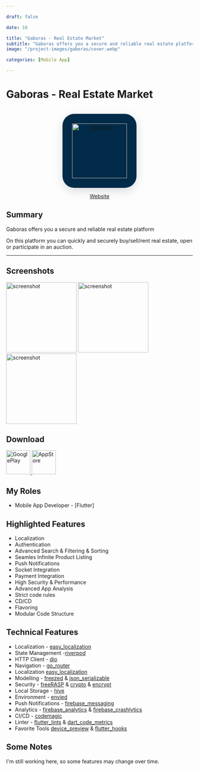 ```yaml
---

draft: false

date: 18

title: "Gaboras - Real Estate Market"
subtitle: "Gaboras offers you a secure and reliable real estate platform."
image: "/project-images/gaboras/cover.webp"

categories: [Mobile App]

---
```



# Gaboras - Real Estate Market

<br>

<center>

  <div  style="height:200px; width:200px; border-radius:32px; box-shadow: rgba(149, 157, 165, 0.35) 0px 8px 24px;  display: flex; justify-content: center; align-items: center;background-color:#012b48">
  <img  src="/project-images/gaboras/logo.webp" alt="App Logo" style="height:148px"/>
</div>

  <a href="https://gaboras.com.tr/">Website</a>
</center>

## Summary

Gaboras offers you a secure and reliable real estate platform<br>

On this platform you can quickly and securely buy/sell/rent real estate, open or participate in an auction.

---

## Screenshots

<img src="/project-images/gaboras/ss-1.webp" alt="screenshot" width="190"/>
<img src="/project-images/gaboras/ss-2.webp" alt="screenshot" width="190"/>
<img src="/project-images/gaboras/ss-3.webp" alt="screenshot" width="190"/>

## Download

<a href="https://play.google.com/store/apps/details?id=com.gaboras.app">
  <img src="/images/googleplay.webp" alt="GooglePlay" height="65px"/>
</a>
<a href="https://apps.apple.com/tc/app/gaboras-mobil/id1644123394">
  <img src="/images/appstore.webp" alt="AppStore" height="65px"/>
</a>

## My Roles

- Mobile App Developer - [Flutter]

## Highlighted Features

- Localization
- Authentication
- Advanced Search & Filtering & Sorting
- Seamles Infinite Product Listing
- Push Notifications
- Socket Integration
- Payment Integration
- High Security & Performance
- Advanced App Analysis
- Strict code rules
- CD/CD
- Flavoring
- Modular Code Structure

## Technical Features

- Localization - [easy_localization](https://pub.dev/packages/easy_localization)
- State Management -[riverpod](https://riverpod.dev)
- HTTP Client - [dio](https://pub.dev/packages/dio)
- Navigation - [go_router](https://pub.dev/packages/go_router)
- Localization [easy_localization](https://pub.dev/packages/easy_localization)
- Modelling - [freezed](https://pub.dev/packages/freezed) & [json_serializable](https://pub.dev/packages/json_serializable)
- Security - [freeRASP](https://pub.dev/packages/freerasp) & [crypto](https://pub.dev/packages/crypto) & [encrypt](https://pub.dev/packages/encrypt)
- Local Storage - [hive](https://pub.dev/packages/hive)
- Environment - [envied](https://pub.dev/packages/envied)
- Push Notifications - [firebase_messaging](https://pub.dev/packages/firebase_messaging)
- Analytics - [firebase_analytics](https://pub.dev/packages/firebase_analytics) & [firebase_crashlytics](https://pub.dev/packages/firebase_crashlytics)
- CI/CD - [codemagic](https://codemagic.io)
- Linter - [flutter_lints](https://pub.dev/packages/flutter_lints) & [dart_code_metrics](https://pub.dev/packages/dart_code_metrics)
- Favorite Tools [device_preview](https://pub.dev/packages/device_preview) & [flutter_hooks](https://pub.dev/packages/flutter_hooks)


## Some Notes

I'm still working here, so some features may change over time.

